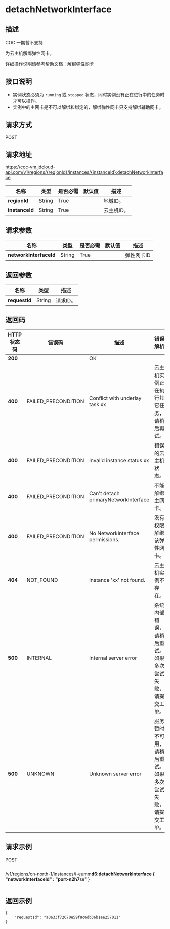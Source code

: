 # detachNetworkInterface


## 描述

COC 一期暂不支持

为云主机解绑弹性网卡。

详细操作说明请参考帮助文档：[解绑弹性网卡](https://docs.jdcloud.com/cn/virtual-machines/detach-eni)

## 接口说明
- 实例状态必须为 `running` 或 `stopped` 状态，同时实例没有正在进行中的任务时才可以操作。
- 实例中的主网卡是不可以解绑和绑定的，解绑弹性网卡只支持解绑辅助网卡。


## 请求方式
POST

## 请求地址
https://coc-vm.jdcloud-api.com/v1/regions/{regionId}/instances/{instanceId}:detachNetworkInterface

|名称|类型|是否必需|默认值|描述|
|---|---|---|---|---|
|**regionId**|String|True| |地域ID。|
|**instanceId**|String|True| |云主机ID。|

## 请求参数
|名称|类型|是否必需|默认值|描述|
|---|---|---|---|---|
|**networkInterfaceId**|String|True| |弹性网卡ID|


## 返回参数
|名称|类型|描述|
|---|---|---|
|**requestId**|String|请求ID。|


## 返回码
|HTTP状态码|错误码|描述|错误解析|
|---|---|---|---|
|**200**||OK||
|**400**|FAILED_PRECONDITION|Conflict with underlay task xx|云主机实例正在执行其它任务，请稍后再试。|
|**400**|FAILED_PRECONDITION|Invalid instance status xx|错误的云主机状态。|
|**400**|FAILED_PRECONDITION|Can't detach primaryNetworkInterface|不能解绑主网卡。|
|**400**|FAILED_PRECONDITION|No NetworkInterface permissions.|没有权限解绑该弹性网卡。|
|**404**|NOT_FOUND|Instance 'xx' not found.|云主机实例不存在。|
|**500**|INTERNAL|Internal server error|系统内部错误，请稍后重试。如果多次尝试失败，请提交工单。|
|**500**|UNKNOWN|Unknown server error|服务暂时不可用，请稍后重试。如果多次尝试失败，请提交工单。|

## 请求示例
POST
```
```
/v1/regions/cn-north-1/instances/i-eumm****d6:detachNetworkInterface
{
  "networkInterfaceId" : "port-n2h7****se"
}
```

```

## 返回示例
```
{
    "requestId": "a0633f72670e59f8c6db36b1ee257011"
}
```
